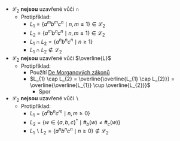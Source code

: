 - $\mathcal{L}_{2}$ **nejsou** uzavřené vůči $\cap$
	- Protipříklad:
		- $L_{1} = \{a^{m}b^{m}c^{n} \mid n,m \geq 1 \} \in \mathcal{L}_{2}$
		- $L_{2} = \{a^{m}b^{n}c^{n} \mid n,m \geq 1 \} \in \mathcal{L}_{2}$
		- $L_{1} \cap L_{2} = \{a^{n}b^{n}c^{n} \mid n \geq 1\}$
		- $L_{1} \cap L_{2} \notin \mathcal{L}_{2}$
- $\mathcal{L}_{2}$ **nejsou** uzavřené vůči $\overline{L}$
	- Protipříklad:
		- Použítí [De Morganových zákonů](https://en.wikipedia.org/wiki/De_Morgan%27s_laws)
		- $L_{1} \cap L_{2} = \overline{\overline{L_{1} \cap L_{2}}} = \overline{\overline{L_{1}} \cup \overline{L_{2}}}$
			- Spor
- $\mathcal{L}_{2}$ **nejsou** uzavřené vůči $\backslash$
	- Protipříklad:
		- $L_{1} = \{a^{n}b^{n}c^{m} \mid n,m \geq 0\}$
		- $L_{2} = \{w \in \{a,b,c\}^{*} \mid \#_{b}(w) \neq \#_{c}(w)\}$
		- $L_{1} \backslash L_{2} = \{a^{n}b^{n}c^{n} \mid n \geq 0\} \notin \mathcal{L}_{2}$